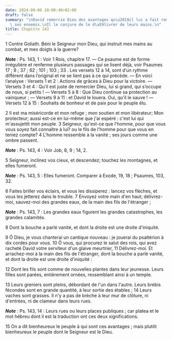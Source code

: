 ```yaml
---
date: 2024-09-06 20:00:40+02:00
draft: false
summary: "\nDavid remercie Dieu des avantages qu\u2019il lui a fait remporter sur\
  \ ses ennemis.\nIl le conjure de le d\xE9livrer de leurs mains.\n"
title: Chapitre 143
---
```





1 Contre Goliath. Béni le Seigneur mon Dieu, qui instruit mes mains au combat, et mes doigts à la guerre?

***Note*** :  Ps. 143, 1 : Voir 1 Rois, chapitre 17. ― Ce psaume est de forme irrégulière et renferme plusieurs passages qui se lisent déjà, voir Psaumes 17 ; 8 ; 37 ; 62 ; 101 ; 103 ; 33 . Les versets 12 à 14, sont d’un rythme différent dans l’original et ne se lient pas à ce qui précède. ― En voici l’analyse : Versets 1 et 2 : Actions de grâces à Dieu pour la victoire. ― Versets 3 et 4 : Qu’il est juste de remercier Dieu, lui si grand, qui s’occupe de nous, si petits ! ― Versets 5 à 8 : Que Dieu continue sa protection au vainqueur ; ― Versets 9 à 11 : et David le louera. Oui, qu’il le sauve ! ― Versets 12 à 15 : Souhaits de bonheur et de paix pour le peuple élu.


2 Il est ma miséricorde et mon refuge ; mon soutien et mon libérateur; Mon protecteur; aussi est-ce en lui-même que j'ai espéré : c'est lui qui m'assujettit mon peuple. 3 Seigneur, qu'est-ce que l'homme, pour que vous vous soyez fait connaître à lui? ou le fils de l'homme pour que vous en teniez compte? 4 L'homme ressemble à la vanité ; ses jours comme une ombre passent.

***Note*** :  Ps. 143, 4 : Voir Job, 8, 9 ; 14, 2.


5 Seigneur, inclinez vos cieux, et descendez; touchez les montagnes, et elles fumeront.

***Note*** :  Ps. 143, 5 : Elles fumeront. Comparer à Exode, 19, 18 ; Psaumes, 103, 32.

6 Faites briller vos éclairs, et vous les dissiperez : lancez vos flèches, et vous les jetterez dans le trouble. 7 Envoyez votre main d'en haut; délivrez-moi, sauvez-moi des grandes eaux, de la main des fils de l'étranger ;

***Note*** :  Ps. 143, 7 : Les grandes eaux figurent les grandes catastrophes, les grandes calamités.

8 Dont la bouche a parlé vanité, et dont la droite est une droite d'iniquité.


9 Ô Dieu, je vous chanterai un cantique nouveau : je jouerai du psaltérion à dix cordes pour vous. 10 Ô vous, qui procurez le salut des rois, qui avez racheté David votre serviteur d'un glaive meurtrier, 11 Délivrez-moi. Et arrachez-moi à la main des fils de l'étranger, dont la bouche a parlé vanité, et dont la droite est une droite d'iniquité :


12 Dont les fils sont comme de nouvelles plantes dans leur jeunesse. Leurs filles sont parées, entièrement ornées, ressemblant ainsi à un temple.


13 Leurs greniers sont pleins, débordant de l'un dans l'autre. Leurs brebis fécondes sont en grande quantité, à leur sortie des étables ; 14 Leurs vaches sont grasses. Il n'y a pas de brèche à leur mur de clôture, ni d'entrées, ni de clameur dans leurs rues.

***Note*** :  Ps. 143, 14 : Leurs rues ou leurs places publiques ; car platea et le mot hébreu dont il est la traduction ont ces deux significations.


15 On a dit bienheureux le peuple à qui sont ces avantages ; mais plutôt bienheureux le peuple dont le Seigneur est le Dieu.


